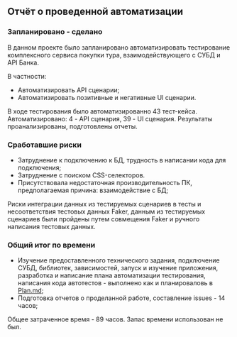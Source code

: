 ## Отчёт о проведенной автоматизации

### Запланировано - сделано

В данном проекте было запланировано автоматизировать тестирование комплексного сервиса покупки тура, взаимодействующего с СУБД и API Банка. 

В частности:

- Автоматизировать API сценарии;
- Автоматизировать позитивные и негативные UI сценарии.

В ходе тестирования было автоматизированно 43 тест-кейса. Автоматизировано: 4 - API сценария, 39 - UI сценария. Результаты проанализированы, подготовлены отчеты.

### Сработавшие риски

- Затруднение к подключению к БД, трудность в написании кода для подключения;
- Затруднение с поиском CSS-селекторов.
- Присутствовала недостаточная производительность ПК, предполагаемая причина: взаимодействие с БД;


Риски интеграции данных из тестируемых сценариев в тесты и несоответствия тестовых данных Faker, данным из тестируемых сценариев были пройдены путем совмещения Faker и ручного написания тестовых данных.

### Общий итог по времени 

- Изучение предоставленного технического задания, подключение СУБД, библиотек, зависимостей, запуск и изучение приложения, разработка и написание плана автоматизации тестирования, написания кода автотестов - выполнено как и планироваловь в [Plan.md](https://github.com/SashaQA32/Course-work/blob/master/reports/Plan.md);
- Подготовка отчетов о проделанной работе, составление issues - 14 часов;

Общее затраченное время - 89 часов. Запас времени использован не был.
